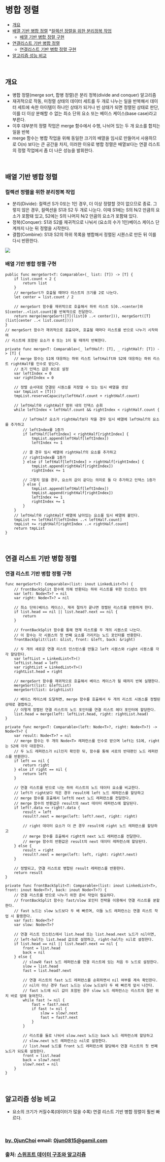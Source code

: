 # 병합 정렬 


* [개요](#개요)
* [배열 기반 병합 정렬](#배열-기반-병합-정렬)
    *[컬렉션 정렬을 위한 분리정복 작업](#컬렉션-정렬을-위한-분리정복-작업)
    * [배열 기반 병합 정렬 구현](#배열-기반-병합-정렬-구현)
* [연결리스트 기반 병합 정렬](#연결리스트-기반-병합-정렬)
    * [연결리스트 기반 병합 정렬 구현](#연결리스트-기반-병합-정렬-구현)
* [알고리즘 성능 비교](#알고리즘-성능-비교)


&nbsp;
## 개요
* 병합 정렬(merge sort, 합병 정렬)은 분리 정복(divide and conquer) 알고리즘
* 재귀적으로 작동, 미정렬 상태의 데이터 세트를 두 개로 나누는 일을 반복해서 데이터 세트에 속한 아이템이 하나인 상태가 되거나 빈 상태가 되면 정렬된 상태로 판단, 이를 더 이상 분해할 수 없는 최소 단위 요소 또는 베이스 케이스(base case)라고 부른다.
* 이후 대부분의 정렬 작업은 merge 함수에서 수행, 나뉘어 있는 두 개 요소를 합치는 일을 반복
* merge 함수는 병합 작업을 위해 동일한 크기의 배열을 임시로 만들어서 사용하므로 O(n) 보다는 큰 공간을 차지, 이러한 이유로 병합 정렬은 배열보다는 연결 리스트의 정렬 작업에서 좀 더 나은 성능을 발휘한다.


&nbsp;
## 배열 기반 병합 정렬
### 컬렉션 정렬을 위한 분리정복 작업
* 분리(Divide): 컬렉션 S가 0또는 1인 경우, 더 이상 정렬할 것이 없으므로 종료. 그렇지 않은 경우, 컬렉션을 S1과 S2 두 개로 나눈다. 이때 S1에는 S의 N/2 만큼의 요소가 포함돼 있고, S2에는 S의 나머지 N/2 만큼의 요소가 포함돼 있다.
* 정복(Conquer): S1과 S2를 재귀적으로 나눠서 (요소의 수가 1인)베이스 케이스 단계까지 나눈 뒤 정렬을 시작한다.
* 결합(Combine): S1과 S2의 하위 목록을 병합해서 정렬된 시퀀스로 만든 뒤 이를 다시 반환한다.


![](https://github.com/0jun0815/YJStudy/blob/master/알고리즘/병합%20정렬/images/merge-sort.jpg)


### 배열 기반 병합 정렬 구현
```
public func mergeSort<T: Comparable>(_ list: [T]) -> [T] {
    if list.count < 2 {
        return list
    }
    // mergeSort가 호출될 때마다 리스트의 크기를 2로 나눈다.
    let center = list.count / 2
    
    // mergeSort 함수를 재귀적으로 호출해서 하위 리스트 S[0..<center]와 S[center..<list.count]를 반복적으로 전달한다.
    return merge(mergeSort([T](list[0 ..< center])), mergeSort([T](list[center ..< list.count])))
}
// mergeSort 함수가 재귀적으로 호출되며, 호출될 때마다 리스트를 반으로 나누기 시작하여 
// 리스트에 포함된 요소가 0 또는 1이 될 때까지 반복한다.

private func merge<T: Comparable>(_ leftHalf: [T], _ rightHalf: [T]) -> [T] {
    // merge 함수는 S1에 대응하는 하위 리스트 leftHalft와 S2에 대응하는 하위 리스트 rightHalf를 인수로 받는다.
    // 초기 인덱스 값은 0으로 설정
    var leftIndex = 0
    var rightIndex = 0
    
    // 정렬 순서대로 연결된 시퀀스를 저장할 수 있는 임시 배열을 생성
    var tmpList = [T]()
    tmpList.reserveCapacity(leftHalf.count + rightHalf.count)
    
    // leftHalf와 rightHalf 범위 내의 인덱스 순회
    while leftIndex < leftHalf.count && rightIndex < rightHalf.count {
    
        // leftHalf 요소가 rightHalf보다 작을 경우 임시 배열에 leftHalf의 요소를 추가하고
        // leftIndex를 1증가
        if leftHalf[leftIndex] < rightHalf[rightIndex] {
            tmpList.append(leftHalf[leftIndex])
            leftIndex += 1
            
        // 클 경우 임시 배열에 rightHalf의 요소를 추가하고
        // rightIndex를 1증가
        } else if leftHalf[leftIndex] > rightHalf[rightIndex] {
            tmpList.append(rightHalf[rightIndex])
            rightIndex += 1
            
        // 그렇지 않을 경우, 요소의 값이 같다는 의미로 둘 다 추가하고 인덱스 1증가
        } else {
            tmpList.append(leftHalf[leftIndex])
            tmpList.append(rightHalf[rightIndex])
            leftIndex += 1
            rightIndex += 1
        }
    }
    // leftHalf와 rightHalf 배열에 남아있는 요소를 임시 배열에 붙인다.
    tmpList += leftHalf[leftIndex ..< leftHalf.count]
    tmpList += rightHalf[rightIndex ..< rightHalf.count]
    return tmpList
}
```


&nbsp;  
## 연결 리스트 기반 병합 정렬
### 연결 리스트 기반 병합 정렬 구현
```
func mergeSort<T: Comparable>(list: inout LinkedList<T>) {
    // frontBackSplit 함수에 의해 반환되는 하위 리스트를 위한 인스턴스 정의
    var left: Node<T>? = nil
    var right: Node<T>? = nil

    // 최소 단위(베이스 케이스), 재귀 절차가 끝나면 정렬된 리스트를 반환하게 한다.
    if list.head == nil || list.head?.next == nil {
        return
    }

    // frontBackSplit 함수를 통해 현재 리스트를 두 개의 시퀀스로 나눈다.
    // 이 함수는 각 시퀀스의 첫 번째 요소를 가리키는 노드 포인터를 반환한다.
    frontBackSplit(list: &list, front: &left, back: &right)

    // 두 개의 새로운 연결 리스트 인스턴스를 만들고 left 시퀀스와 right 시퀀스를 각각 할당한다.
    var leftList = LinkedList<T>()
    leftList.head = left
    var rightList = LinkedList<T>()
    rightList.head = right

    // mergeSort 함수를 재귀적으로 호출해서 베이스 케이스가 될 때까지 반복 실행한다.
    mergeSort(list: &leftList)
    mergeSort(list: &rightList)

    // 베이스 케이스에 도달하면, merge 함수를 호출해서 두 개의 리스트 시퀀스를 정렬된 상태로 결합하고,
    // 이렇게 정렬된 연결 리스트의 노드 포인터를 연결 리스트 헤더 포인터에 할당한다.
    list.head = merge(left: leftList.head, right: rightList.head)
}

private func merge<T: Comparable>(left: Node<T>?, right: Node<T>?) -> Node<T>? {
    var result: Node<T>? = nil
    // merge 함수는 두 개의 Node<T> 레퍼런스를 인수로 받으며 left는 S1에, right는 S2에 각각 대응한다.
    // 두 노드 레퍼런스가 nil인지 확인한 뒤, 함수를 통해 서로의 반대편인 노드 레퍼런스를 반환한다.
    if left == nil {
        return right
    } else if right == nil {
        return left
    }

    // 연결 리스트를 반으로 나눈 하위 리스트의 노드 데이터 요소를 비교한다.
    // left가 right보다 작은 경우 result에 left 노드 레퍼런스를 할당하고
    // merge 함수를 호출해서 left의 next 노드 레퍼런스를 전달한다.
    // merge 함수의 반환값은 result의 next 데이터 레퍼런스에 할당된다.
    if left!.data <= right!.data {
        result = left
        result?.next = merge(left: left?.next, right: right)

        // right 데이터 요소가 더 큰 경우 result에 right 노드 레퍼런스를 할당하고
        // merge 함수를 호출해서 right의 next 노드 레퍼런스를 전달한다.
        // merge 함수의 반환값은 result의 next 데이터 레퍼런스에 할당된다.
    } else {
        result = right
        result?.next = merge(left: left, right: right?.next)
    }

    // 정렬되고, 연결 리스트로 병합된 result 레퍼런스를 반환한다.
    return result
}

private func frontBackSplit<T: Comparable>(list: inout LinkedList<T>, front: inout Node<T>?, back: inout Node<T>?) {
    // 연결 리스트를 반으로 나누기 위한 준비 작업이 필요하다.
    // frontBackSplit 함수는 fast/slow 포인터 전략을 이용해서 연결 리스트를 분할한다.
    // fast 노드는 slow 노드보다 두 배 빠르며, 이들 노드 레퍼런스는 연결 리스트 작업 시 활용한다.
    var fast: Node<T>?
    var slow: Node<T>?

    // 연결 리스트 인스턴스에서 list.head 또는 list.head.next 노드가 nil이면,
    // left-half는 list.head 값으로 설정하고, right-half는 nil로 설정한다.
    if list.head == nil || list.head?.next == nil {
        front = list.head
        back = nil
    } else {
        // slow와 fast 노드 레퍼런스를 연결 리스트에 있는 처음 두 노드로 설정한다.
        slow = list.head
        fast = list.head?.next

        // 연결 리스트의 fast 노드 레퍼런스를 순회하면서 nil 여부를 계속 확인한다.
        // nil이 아닌 경우 fast 노드는 slow 노드보다 두 배 빠르게 앞서 나간다.
        // fast 노드에 nil 값이 포함된 경우 slow 노드 레퍼런스는 리스트의 절반 위치 바로 앞에 놓여진다.
        while fast != nil {
            fast = fast?.next
            if fast != nil {
                slow = slow?.next
                fast = fast?.next
            }
        }

        // 리스트를 둘로 나눠서 slow.next 노드는 back 노드 레퍼런스에 할당하고
        // slow.next 노드 레퍼런스는 nil로 설정한다.
        // list.head 노드를 front 노드 레퍼런스에 할당해서 연결 리스트의 첫 번째 노드가 되도록 설정한다.
        front = list.head
        back = slow?.next
        slow?.next = nil
    }
}
```


&nbsp;
## 알고리즘 성능 비교
* 요소의 크기가 커질수록(데이터가 많을 수록) 연결 리스트 기반 병합 정렬이 훨씬 빠르다.


&nbsp;
&nbsp;      
### [by. 0junChoi](https://github.com/0jun0815) email: <0jun0815@gamil.com>
### 출처: [스위프트 데이터 구조와 알고리즘](http://acornpub.co.kr/book/swift-structure-algorithms)
